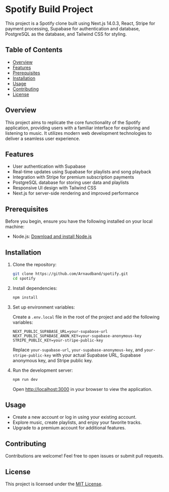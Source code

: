 # Spotify Build Project

This project is a Spotify clone built using Next.js 14.0.3, React, Stripe for payment processing, Supabase for authentication and database, PostgreSQL as the database, and Tailwind CSS for styling.

## Table of Contents

- [Overview](#overview)
- [Features](#features)
- [Prerequisites](#prerequisites)
- [Installation](#installation)
- [Usage](#usage)
- [Contributing](#contributing)
- [License](#license)

## Overview

This project aims to replicate the core functionality of the Spotify application, providing users with a familiar interface for exploring and listening to music. It utilizes modern web development technologies to deliver a seamless user experience.

## Features

- User authentication with Supabase
- Real-time updates using Supabase for playlists and song playback
- Integration with Stripe for premium subscription payments
- PostgreSQL database for storing user data and playlists
- Responsive UI design with Tailwind CSS
- Next.js for server-side rendering and improved performance

## Prerequisites

Before you begin, ensure you have the following installed on your local machine:

- Node.js: [Download and install Node.js](https://nodejs.org/)

## Installation

1. Clone the repository:

   ```bash
   git clone https://github.com/Arnaudband/spotify.git
   cd spotify
   ```

2. Install dependencies:

   ```bash
   npm install
   ```

3. Set up environment variables:

   Create a `.env.local` file in the root of the project and add the following variables:

   ```env
   NEXT_PUBLIC_SUPABASE_URL=your-supabase-url
   NEXT_PUBLIC_SUPABASE_ANON_KEY=your-supabase-anonymous-key
   STRIPE_PUBLIC_KEY=your-stripe-public-key
   ```

   Replace `your-supabase-url`, `your-supabase-anonymous-key`, and `your-stripe-public-key` with your actual Supabase URL, Supabase anonymous key, and Stripe public key.

4. Run the development server:

   ```bash
   npm run dev
   ```

   Open [http://localhost:3000](http://localhost:3000) in your browser to view the application.

## Usage

- Create a new account or log in using your existing account.
- Explore music, create playlists, and enjoy your favorite tracks.
- Upgrade to a premium account for additional features.

## Contributing

Contributions are welcome! Feel free to open issues or submit pull requests.

## License

This project is licensed under the [MIT License](LICENSE).
